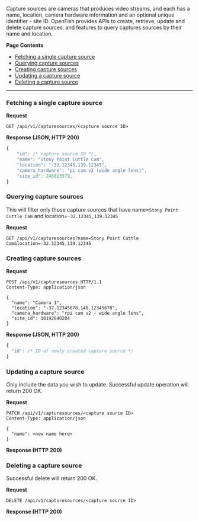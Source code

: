 Capture sources are cameras that produces video streams, and each has a name, location, camera hardware information and an optional unique identifier - site ID. OpenFish provides APIs to create, retrieve, update and delete capture sources, and features to query captures sources by their name and location.

**Page Contents**
- [Fetching a single capture source](#fetching-a-single-capture-source)
- [Querying capture sources](#querying-capture-sources)
- [Creating capture sources](#creating-capture-sources)
- [Updating a capture source](#updating-a-capture-source)
- [Deleting a capture source](#deleting-a-capture-source)

---

### Fetching a single capture source
**Request**
```
GET /api/v1/capturesources/<capture source ID>
```
**Response (JSON, HTTP 200)**
```js
{
    "id": /* capture source ID */,
    "name": "Stony Point Cuttle Cam",
    "location": "-32.12345,139.12345",
    "camera_hardware": "pi cam v2 (wide angle lens)",
    "site_id": 246813579,
}
```

### Querying capture sources
This will filter only those capture sources that have name=`Stony Point Cuttle Cam` and location=`-32.12345,139.12345`

**Request**
```
GET /api/v1/capturesources?name=Stony Point Cuttle Cam&location=-32.12345,139.12345
```


### Creating capture sources
**Request**
```
POST /api/v1/capturesources HTTP/1.1
Content-Type: application/json

{
  "name": "Camera 1",
  "location": "-37.12345678,140.12345678",
  "camera_hardware": "rpi cam v2 - wide angle lens",
  "site_id": 10192840284
}
```

**Response (JSON, HTTP 200)**
```js
{
  "id": /* ID of newly created capture source */
}
```

### Updating a capture source
Only include the data you wish to update. Successful update operation will return 200 OK.

**Request**
```
PATCH /api/v1/capturesources/<capture source ID>
Content-Type: application/json

{
  "name": <new name here>
}
```
**Response (HTTP 200)**

### Deleting a capture source 
Successful delete will return 200 OK.

**Request**
```
DELETE /api/v1/capturesources/<capture source ID>
```
**Response (HTTP 200)**